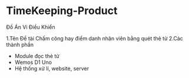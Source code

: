# TimeKeeping-Product
Đồ Án Vi Điều Khiển 

1.Tên Đề tài
  Chấm công hay điểm danh nhân viên bằng quét thẻ từ
2.Các thành phần
- Module đọc thẻ từ
- Wemos D1 Uno
- Hệ thống xử lí, website, server
